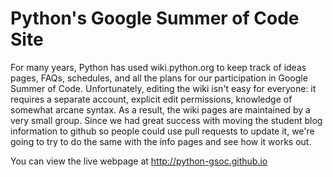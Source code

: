 Python's Google Summer of Code Site
===================================

For many years, Python has used wiki.python.org to keep track of ideas pages,
FAQs, schedules, and all the plans for our participation in Google Summer of
Code. Unfortunately, editing the wiki isn't easy for everyone: it requires a
separate account, explicit edit permissions, knowledge of somewhat arcane
syntax.  As a result, the wiki pages are maintained by a very small group.
Since we had great success with moving the student blog information to
github so people could use pull requests to update it, we're going to try to
do the same with the info pages and see how it works out.

You can view the live webpage at
http://python-gsoc.github.io

